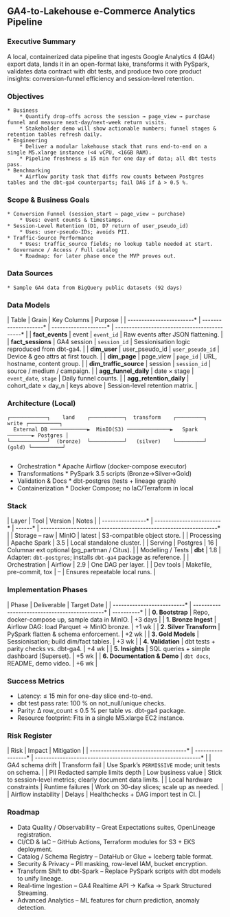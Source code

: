 ## GA4-to-Lakehouse e-Commerce Analytics Pipeline

### Executive Summary
A local, containerized data pipeline that ingests Google Analytics 4 (GA4) export data, lands it in an open-format lake, transforms it with PySpark, validates data contract with dbt tests, and produce two core product insights: conversion-funnel efficiency and session-level retention.

### Objectives
	* Business
		* Quantify drop-offs across the session → page_view → purchase funnel and measure next-day/next-week return visits.
		* Stakeholder demo will show actionable numbers; funnel stages & retention tables refresh daily.
	* Engineering
		* Deliver a modular lakehouse stack that runs end-to-end on a single M5.xlarge instance (<4 vCPU, <16GB RAM).	
		* Pipeline freshness ≤ 15 min for one day of data; all dbt tests pass.
	* Benchmarking
		* Airflow parity task that diffs row counts between Postgres tables and the dbt-ga4 counterparts; fail DAG if Δ > 0.5 %.


### Scope & Business Goals
	* Conversion Funnel (session_start → page_view → purchase)
		* Uses: event counts & timestamps.
	* Session-Level Retention (D1, D7 return of user_pseudo_id)	
		* Uses: user-pseudo-IDs; avoids PII.
	* Traffic-Source Performance
		* Uses: traffic_source fields; no lookup table needed at start.
	* Governance / Access / Full catalog
		* Roadmap: for later phase once the MVP proves out.

### Data Sources
	* Sample GA4 data from BigQuery public datasets (92 days)

### Data Models
| Table                     | Grain                 | Key Columns           | Purpose                                       |
| ------------------------* | --------------------* | --------------------* | --------------------------------------------* |
| **fact\_events**          | event                 | `event_id`            | Raw events after JSON flattening.             |
| **fact\_sessions**        | GA4 session           | `session_id`          | Sessionisation logic reproduced from dbt-ga4. |
| **dim\_user**             | user\_pseudo\_id      | `user_pseudo_id`      | Device & geo attrs at first touch.            |
| **dim\_page**             | page\_view            | `page_id`             | URL, hostname, content group.                 |
| **dim\_traffic\_source**  | session               | `session_id`          | source / medium / campaign.                   |
| **agg\_funnel\_daily**    | date × stage          | `event_date`, `stage` | Daily funnel counts.                          |
| **agg\_retention\_daily** | cohort\_date × day\_n | keys above            | Session-level retention matrix.               |

### Architecture (Local)
```ascii
┌────────────┐    land    ┌───────────┐  transform    ┌─────────┐  write ┌──────────┐
  External DB ────────────►  MinIO(S3) ──────────────►   Spark   ────────► Postgres │ 
└────────────┘  (bronze)  └───────────┘   (silver)    └─────────┘ (gold) └──────────┘
                                                                     
```
* Orchestration * Apache Airflow (docker-compose executor)
* Transformations * PySpark 3.5 scripts (Bronze→Silver→Gold)
* Validation & Docs * dbt-postgres (tests + lineage graph)
* Containerization * Docker Compose; no IaC/Terraform in local

### Stack
| Layer             | Tool                      | Version | Notes                                                             |
| ----------------* | ------------------------* | ------* | ----------------------------------------------------------------* |
| Storage – raw     | MinIO                     | latest  | S3-compatible object store.                                       |
| Processing        | Apache Spark              | 3.5     | Local standalone cluster.                                         |
| Serving           | Postgres                  | 16      | Columnar ext optional (pg\_partman / Citus).                      |
| Modelling / Tests | **dbt**                   | 1.8     | Adapter: `dbt-postgres`; installs `dbt-ga4` package as reference. |
| Orchestration     | Airflow                   | 2.9     | One DAG per layer.                                                |
| Dev tools         | Makefile, pre-commit, tox | –       | Ensures repeatable local runs.                                    |

### Implementation Phases
| Phase                       | Deliverable                                    | Target Date |
| --------------------------* | ---------------------------------------------* | ----------* |
| **0. Bootstrap**            | Repo, docker-compose up, sample data in MinIO. | +3 days     |
| **1. Bronze Ingest**        | Airflow DAG: load Parquet → MinIO bronze.      | +1 wk       |
| **2. Silver Transform**     | PySpark flatten & schema enforcement.          | +2 wk       |
| **3. Gold Models**          | Sessionisation; build dim/fact tables.         | +3 wk       |
| **4. Validation**           | dbt tests + parity checks vs. dbt-ga4.         | +4 wk       |
| **5. Insights**             | SQL queries + simple dashboard (Superset).     | +5 wk       |
| **6. Documentation & Demo** | `dbt docs`, README, demo video.                | +6 wk       |

### Success Metrics
* Latency: ≤ 15 min for one-day slice end-to-end.
* dbt test pass rate: 100 % on not_null/unique checks.
* Parity: Δ row_count ≤ 0.5 % per table vs. dbt-ga4 package.
* Resource footprint: Fits in a single M5.xlarge EC2 instance.

### Risk Register
| Risk                                 | Impact             | Mitigation                                                    |
| -----------------------------------* | -----------------* | ------------------------------------------------------------* |
| GA4 schema drift                     | Transform fail     | Use Spark’s `PERMISSIVE` mode; unit tests on schema.          |
| PII Redacted sample limits depth     | Low business value | Stick to session-level metrics; clearly document data limits. |
| Local hardware constraints           | Runtime failures   | Work on 30-day slices; scale up as needed.                    |
| Airflow instability                  | Delays             | Healthchecks + DAG import test in CI.                         |

### Roadmap
* Data Quality / Observability – Great Expectations suites, OpenLineage registration.
* CI/CD & IaC – GitHub Actions, Terraform modules for S3 + EKS deployment.
* Catalog / Schema Registry – DataHub or Glue + Iceberg table format.
* Security & Privacy – PII masking, row-level IAM, bucket encryption.
* Transform Shift to dbt-Spark – Replace PySpark scripts with dbt models to unify lineage.
* Real-time Ingestion – GA4 Realtime API → Kafka → Spark Structured Streaming.
* Advanced Analytics – ML features for churn prediction, anomaly detection.